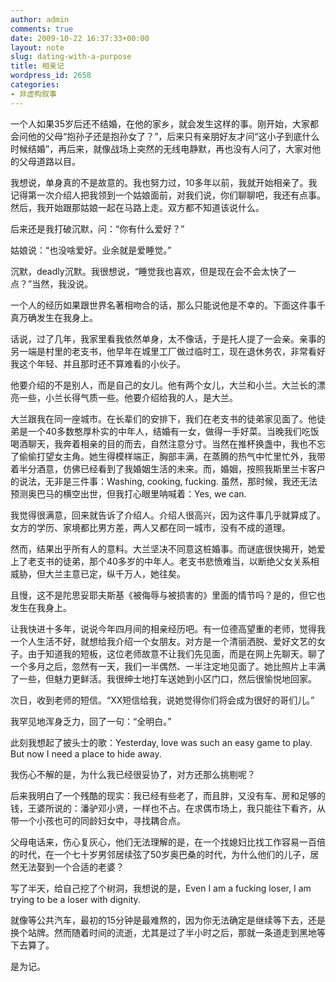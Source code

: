 ```yaml
---
author: admin
comments: true
date: 2009-10-22 16:37:33+00:00
layout: note
slug: dating-with-a-purpose
title: 相亲记
wordpress_id: 2658
categories:
- 非虚构叙事
---
```


一个人如果35岁后还不结婚，在他的家乡，就会发生这样的事。刚开始，大家都会问他的父母“抱孙子还是抱孙女了？”，后来只有亲朋好友才问“这小子到底什么时候结婚”，再后来，就像战场上突然的无线电静默，再也没有人问了，大家对他的父母道路以目。

我想说，单身真的不是故意的。我也努力过，10多年以前，我就开始相亲了。我记得第一次介绍人把我领到一个姑娘面前，对我们说，你们聊聊吧，我还有点事。然后，我开始跟那姑娘一起在马路上走。双方都不知道该说什么。

后来还是我打破沉默，问：“你有什么爱好？”

姑娘说：“也没啥爱好。业余就是爱睡觉。”

沉默，deadly沉默。我很想说，“睡觉我也喜欢，但是现在会不会太快了一点？”当然，我没说。

一个人的经历如果跟世界名著相吻合的话，那么只能说他是不幸的。下面这件事千真万确发生在我身上。

话说，过了几年，我家里看我依然单身，太不像话，于是托人提了一会亲。亲事的另一端是村里的老支书，他早年在城里工厂做过临时工，现在退休务农，非常看好我这个年轻、并且那时还不算难看的小伙子。

他要介绍的不是别人，而是自己的女儿。他有两个女儿，大兰和小兰。大兰长的漂亮一些，小兰长得气质一些。他要介绍给我的人，是大兰。

大兰跟我在同一座城市。在长辈们的安排下，我们在老支书的徒弟家见面了。他徒弟是一个40多数憨厚朴实的中年人，结婚有一女，做得一手好菜。当晚我们吃饭喝酒聊天，我奔着相亲的目的而去，自然注意分寸。当然在推杯换盏中，我也不忘了偷偷打望女主角。她生得模样端正，胸部丰满，在蒸腾的热气中忙里忙外，我带着半分酒意，仿佛已经看到了我婚姻生活的未来。而，婚姻，按照我斯里兰卡客户的说法，无非是三件事：Washing, cooking, fucking. 虽然，那时候，我还无法预测奥巴马的横空出世，但我打心眼里呐喊着：Yes, we can.

我觉得很满意，回来就告诉了介绍人。介绍人很高兴，因为这件事几乎就算成了。女方的学历、家境都比男方差，两人又都在同一城市，没有不成的道理。

然而，结果出乎所有人的意料。大兰坚决不同意这桩婚事。而谜底很快揭开，她爱上了老支书的徒弟，那个40多岁的中年人。老支书悲愤难当，以断绝父女关系相威胁，但大兰主意已定，纵千万人，她往矣。

且慢，这不是陀思妥耶夫斯基《被侮辱与被损害的》里面的情节吗？是的，但它也发生在我身上。

让我快进十多年，说说今年四月间的相亲经历吧。有一位德高望重的老师，觉得我一个人生活不好，就想给我介绍一个女朋友。对方是一个清丽洒脱、爱好文艺的女子。由于知道我的短板，这位老师故意不让我们先见面，而是在网上先聊天。聊了一个多月之后，忽然有一天，我们一半偶然、一半注定地见面了。她比照片上丰满了一些，但魅力更鲜活。我很绅士地打车送她到小区门口，然后很愉悦地回家。

次日，收到老师的短信。“XX短信给我，说她觉得你们将会成为很好的哥们儿。”

我罕见地浑身乏力，回了一句：“全明白。”

此刻我想起了披头士的歌：Yesterday, love was such an easy game to play. But now I need a place to hide away. 

我伤心不解的是，为什么我已经很妥协了，对方还那么挑剔呢？

后来我明白了一个残酷的现实：我已经有些老了，而且胖，又没有车、房和足够的钱，王婆所说的：潘驴邓小贤，一样也不占。在求偶市场上，我只能往下看齐，从带一个小孩也可的同龄妇女中，寻找耦合点。

父母电话来，伤心复灰心，他们无法理解的是，在一个找媳妇比找工作容易一百倍的时代，在一个七十岁男邻居续弦了50岁奥巴桑的时代，为什么他们的儿子，居然无法娶到一个合适的老婆？

写了半天，给自己挖了个树洞，我想说的是，Even I am a fucking loser, I am trying  to be a loser with dignity.

就像等公共汽车，最初的15分钟是最难熬的，因为你无法确定是继续等下去，还是换个站牌。然而随着时间的流逝，尤其是过了半小时之后，那就一条道走到黑地等下去算了。 

是为记。
